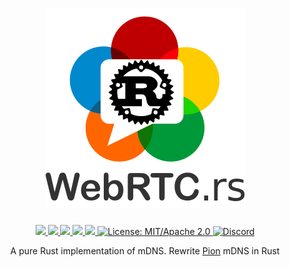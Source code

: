 <h1 align="center">
 <a href="https://webrtc.rs"><img src="./doc/webrtc.rs.png" alt="WebRTC.rs"></a>
 <br>
</h1>
<p align="center">
 <a href="https://github.com/webrtc-rs/mdns/actions"> 
  <img src="https://github.com/webrtc-rs/mdns/workflows/Cargo/badge.svg">
 </a> 
 <a href="https://codecov.io/gh/webrtc-rs/mdns"> 
  <img src="https://codecov.io/gh/webrtc-rs/mdns/branch/main/graph/badge.svg">
 </a>
 <a href="https://deps.rs/repo/github/webrtc-rs/mdns"> 
  <img src="https://deps.rs/repo/github/webrtc-rs/mdns/status.svg">
 </a>
 <a href="https://crates.io/crates/webrtc-mdns"> 
  <img src="https://img.shields.io/crates/v/webrtc-mdns.svg">
 </a> 
 <a href="https://docs.rs/webrtc-mdns"> 
  <img src="https://docs.rs/webrtc-mdns/badge.svg">
 </a>
 <a href="https://doc.rust-lang.org/1.6.0/complement-project-faq.html#why-dual-mitasl2-license">
  <img src="https://img.shields.io/badge/license-MIT%2FApache--2.0-blue" alt="License: MIT/Apache 2.0">
 </a>
 <a href="https://discord.gg/4Ju8UHdXMs">
  <img src="https://img.shields.io/discord/800204819540869120?logo=discord" alt="Discord">
 </a>
</p>
<p align="center">
 A pure Rust implementation of mDNS. Rewrite <a href="http://Pion.ly">Pion</a> mDNS in Rust
</p>
